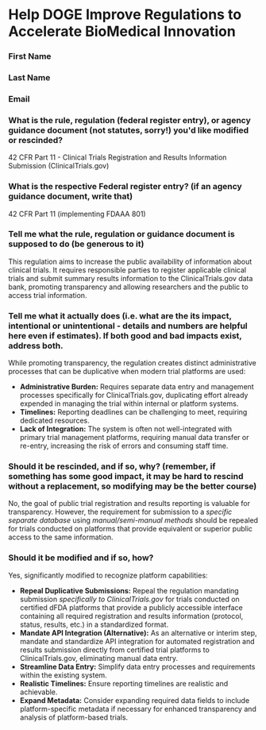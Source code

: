 # Help DOGE Improve Regulations to Accelerate BioMedical Innovation

### First Name

### Last Name

### Email

### What is the rule, regulation (federal register entry), or agency guidance document (not statutes, sorry!) you'd like modified or rescinded?

42 CFR Part 11 - Clinical Trials Registration and Results Information Submission (ClinicalTrials.gov)

### What is the respective Federal register entry? (if an agency guidance document, write that)

42 CFR Part 11 (implementing FDAAA 801)

### Tell me what the rule, regulation or guidance document is supposed to do (be generous to it)

This regulation aims to increase the public availability of information about clinical trials. It requires responsible parties to register applicable clinical trials and submit summary results information to the ClinicalTrials.gov data bank, promoting transparency and allowing researchers and the public to access trial information.

### Tell me what it actually does (i.e. what are the its impact, intentional or unintentional - details and numbers are helpful here even if estimates). If both good and bad impacts exist, address both.

While promoting transparency, the regulation creates distinct administrative processes that can be duplicative when modern trial platforms are used:
*   **Administrative Burden:** Requires separate data entry and management processes specifically for ClinicalTrials.gov, duplicating effort already expended in managing the trial within internal or platform systems.
*   **Timelines:** Reporting deadlines can be challenging to meet, requiring dedicated resources.
*   **Lack of Integration:** The system is often not well-integrated with primary trial management platforms, requiring manual data transfer or re-entry, increasing the risk of errors and consuming staff time.

### Should it be rescinded, and if so, why? (remember, if something has some good impact, it may be hard to rescind without a replacement, so modifying may be the better course)

No, the goal of public trial registration and results reporting is valuable for transparency. However, the requirement for submission to a *specific separate database* using *manual/semi-manual methods* should be repealed for trials conducted on platforms that provide equivalent or superior public access to the same information.

### Should it be modified and if so, how?

Yes, significantly modified to recognize platform capabilities:
*   **Repeal Duplicative Submissions:** Repeal the regulation mandating submission *specifically to ClinicalTrials.gov* for trials conducted on certified dFDA platforms that provide a publicly accessible interface containing all required registration and results information (protocol, status, results, etc.) in a standardized format.
*   **Mandate API Integration (Alternative):** As an alternative or interim step, mandate and standardize API integration for automated registration and results submission directly from certified trial platforms to ClinicalTrials.gov, eliminating manual data entry.
*   **Streamline Data Entry:** Simplify data entry processes and requirements within the existing system.
*   **Realistic Timelines:** Ensure reporting timelines are realistic and achievable.
*   **Expand Metadata:** Consider expanding required data fields to include platform-specific metadata if necessary for enhanced transparency and analysis of platform-based trials. 